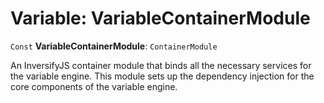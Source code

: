 # Variable: VariableContainerModule

`Const` **VariableContainerModule**: `ContainerModule`

An InversifyJS container module that binds all the necessary services for the variable engine.
This module sets up the dependency injection for the core components of the variable engine.
